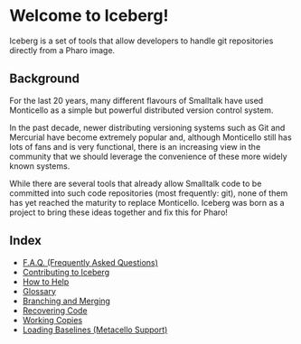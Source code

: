 # Welcome to Iceberg!

Iceberg is a set of tools that allow developers to handle git repositories directly from a Pharo image.


## Background

For the last 20 years, many different flavours of Smalltalk have used Monticello as a simple but powerful distributed version control system. 

In the past decade, newer distributing versioning systems such as Git and Mercurial have become extremely popular and, although Monticello still has lots of fans and is very functional, there is an increasing view in the community that we should leverage the convenience of these more widely known systems. 

While there are several tools that already allow Smalltalk code to be committed into such code repositories (most frequently: git), none of them has yet reached the maturity to replace Monticello. Iceberg was born as a project to bring these ideas together and fix this for Pharo!


## Index

- [F.A.Q. (Frequently Asked Questions)](FAQ)
- [Contributing to Iceberg](Contributing-to-Iceberg)
- [How to Help](How-to-help-us,-What-you-could-contribute)
- [Glossary](Iceberg-glossary)
- [Branching and Merging](Branching-and-Merging)
- [Recovering Code](Recovering-Code)
- [Working Copies](The-Working-Copy(ies))
- [Loading Baselines (Metacello Support)](Metacello-Support)

